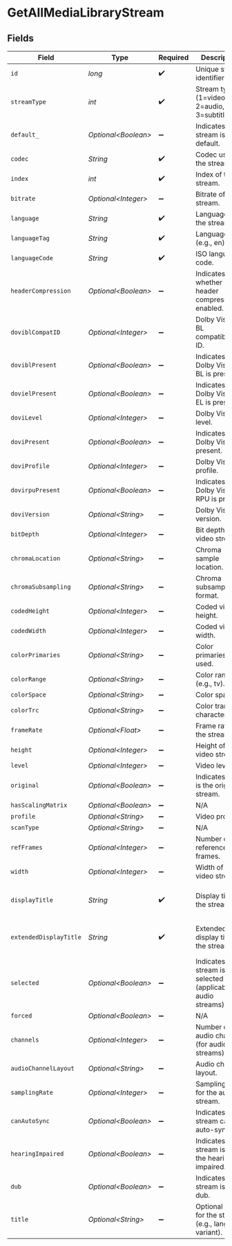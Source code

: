 # GetAllMediaLibraryStream


## Fields

| Field                                                                | Type                                                                 | Required                                                             | Description                                                          | Example                                                              |
| -------------------------------------------------------------------- | -------------------------------------------------------------------- | -------------------------------------------------------------------- | -------------------------------------------------------------------- | -------------------------------------------------------------------- |
| `id`                                                                 | *long*                                                               | :heavy_check_mark:                                                   | Unique stream identifier.                                            | 1002625                                                              |
| `streamType`                                                         | *int*                                                                | :heavy_check_mark:                                                   | Stream type (1=video, 2=audio, 3=subtitle).                          | 1                                                                    |
| `default_`                                                           | *Optional\<Boolean>*                                                 | :heavy_minus_sign:                                                   | Indicates if this stream is default.                                 | true                                                                 |
| `codec`                                                              | *String*                                                             | :heavy_check_mark:                                                   | Codec used by the stream.                                            | hevc                                                                 |
| `index`                                                              | *int*                                                                | :heavy_check_mark:                                                   | Index of the stream.                                                 | 0                                                                    |
| `bitrate`                                                            | *Optional\<Integer>*                                                 | :heavy_minus_sign:                                                   | Bitrate of the stream.                                               | 24743                                                                |
| `language`                                                           | *String*                                                             | :heavy_check_mark:                                                   | Language of the stream.                                              | English                                                              |
| `languageTag`                                                        | *String*                                                             | :heavy_check_mark:                                                   | Language tag (e.g., en).                                             | en                                                                   |
| `languageCode`                                                       | *String*                                                             | :heavy_check_mark:                                                   | ISO language code.                                                   | eng                                                                  |
| `headerCompression`                                                  | *Optional\<Boolean>*                                                 | :heavy_minus_sign:                                                   | Indicates whether header compression is enabled.                     | true                                                                 |
| `doviblCompatID`                                                     | *Optional\<Integer>*                                                 | :heavy_minus_sign:                                                   | Dolby Vision BL compatibility ID.                                    | 1                                                                    |
| `doviblPresent`                                                      | *Optional\<Boolean>*                                                 | :heavy_minus_sign:                                                   | Indicates if Dolby Vision BL is present.                             | true                                                                 |
| `dovielPresent`                                                      | *Optional\<Boolean>*                                                 | :heavy_minus_sign:                                                   | Indicates if Dolby Vision EL is present.                             | false                                                                |
| `doviLevel`                                                          | *Optional\<Integer>*                                                 | :heavy_minus_sign:                                                   | Dolby Vision level.                                                  | 6                                                                    |
| `doviPresent`                                                        | *Optional\<Boolean>*                                                 | :heavy_minus_sign:                                                   | Indicates if Dolby Vision is present.                                | true                                                                 |
| `doviProfile`                                                        | *Optional\<Integer>*                                                 | :heavy_minus_sign:                                                   | Dolby Vision profile.                                                | 8                                                                    |
| `dovirpuPresent`                                                     | *Optional\<Boolean>*                                                 | :heavy_minus_sign:                                                   | Indicates if Dolby Vision RPU is present.                            | true                                                                 |
| `doviVersion`                                                        | *Optional\<String>*                                                  | :heavy_minus_sign:                                                   | Dolby Vision version.                                                | 1.0                                                                  |
| `bitDepth`                                                           | *Optional\<Integer>*                                                 | :heavy_minus_sign:                                                   | Bit depth of the video stream.                                       | 10                                                                   |
| `chromaLocation`                                                     | *Optional\<String>*                                                  | :heavy_minus_sign:                                                   | Chroma sample location.                                              | topleft                                                              |
| `chromaSubsampling`                                                  | *Optional\<String>*                                                  | :heavy_minus_sign:                                                   | Chroma subsampling format.                                           | 4:2:0                                                                |
| `codedHeight`                                                        | *Optional\<Integer>*                                                 | :heavy_minus_sign:                                                   | Coded video height.                                                  | 1608                                                                 |
| `codedWidth`                                                         | *Optional\<Integer>*                                                 | :heavy_minus_sign:                                                   | Coded video width.                                                   | 3840                                                                 |
| `colorPrimaries`                                                     | *Optional\<String>*                                                  | :heavy_minus_sign:                                                   | Color primaries used.                                                | bt2020                                                               |
| `colorRange`                                                         | *Optional\<String>*                                                  | :heavy_minus_sign:                                                   | Color range (e.g., tv).                                              | tv                                                                   |
| `colorSpace`                                                         | *Optional\<String>*                                                  | :heavy_minus_sign:                                                   | Color space.                                                         | bt2020nc                                                             |
| `colorTrc`                                                           | *Optional\<String>*                                                  | :heavy_minus_sign:                                                   | Color transfer characteristics.                                      | smpte2084                                                            |
| `frameRate`                                                          | *Optional\<Float>*                                                   | :heavy_minus_sign:                                                   | Frame rate of the stream.                                            | 23.976                                                               |
| `height`                                                             | *Optional\<Integer>*                                                 | :heavy_minus_sign:                                                   | Height of the video stream.                                          | 1602                                                                 |
| `level`                                                              | *Optional\<Integer>*                                                 | :heavy_minus_sign:                                                   | Video level.                                                         | 150                                                                  |
| `original`                                                           | *Optional\<Boolean>*                                                 | :heavy_minus_sign:                                                   | Indicates if this is the original stream.                            | true                                                                 |
| `hasScalingMatrix`                                                   | *Optional\<Boolean>*                                                 | :heavy_minus_sign:                                                   | N/A                                                                  | false                                                                |
| `profile`                                                            | *Optional\<String>*                                                  | :heavy_minus_sign:                                                   | Video profile.                                                       | main 10                                                              |
| `scanType`                                                           | *Optional\<String>*                                                  | :heavy_minus_sign:                                                   | N/A                                                                  | progressive                                                          |
| `refFrames`                                                          | *Optional\<Integer>*                                                 | :heavy_minus_sign:                                                   | Number of reference frames.                                          | 1                                                                    |
| `width`                                                              | *Optional\<Integer>*                                                 | :heavy_minus_sign:                                                   | Width of the video stream.                                           | 3840                                                                 |
| `displayTitle`                                                       | *String*                                                             | :heavy_check_mark:                                                   | Display title for the stream.                                        | 4K DoVi/HDR10 (HEVC Main 10)                                         |
| `extendedDisplayTitle`                                               | *String*                                                             | :heavy_check_mark:                                                   | Extended display title for the stream.                               | 4K DoVi/HDR10 (HEVC Main 10)                                         |
| `selected`                                                           | *Optional\<Boolean>*                                                 | :heavy_minus_sign:                                                   | Indicates if this stream is selected (applicable for audio streams). | true                                                                 |
| `forced`                                                             | *Optional\<Boolean>*                                                 | :heavy_minus_sign:                                                   | N/A                                                                  | true                                                                 |
| `channels`                                                           | *Optional\<Integer>*                                                 | :heavy_minus_sign:                                                   | Number of audio channels (for audio streams).                        | 6                                                                    |
| `audioChannelLayout`                                                 | *Optional\<String>*                                                  | :heavy_minus_sign:                                                   | Audio channel layout.                                                | 5.1(side)                                                            |
| `samplingRate`                                                       | *Optional\<Integer>*                                                 | :heavy_minus_sign:                                                   | Sampling rate for the audio stream.                                  | 48000                                                                |
| `canAutoSync`                                                        | *Optional\<Boolean>*                                                 | :heavy_minus_sign:                                                   | Indicates if the stream can auto-sync.                               | false                                                                |
| `hearingImpaired`                                                    | *Optional\<Boolean>*                                                 | :heavy_minus_sign:                                                   | Indicates if the stream is for the hearing impaired.                 | true                                                                 |
| `dub`                                                                | *Optional\<Boolean>*                                                 | :heavy_minus_sign:                                                   | Indicates if the stream is a dub.                                    | true                                                                 |
| `title`                                                              | *Optional\<String>*                                                  | :heavy_minus_sign:                                                   | Optional title for the stream (e.g., language variant).              | SDH                                                                  |